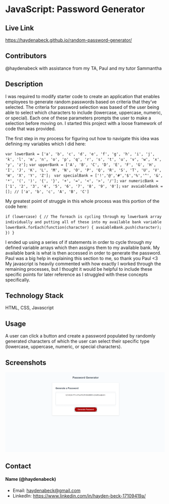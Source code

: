 # JavaScript: Password Generator

## Live Link
https://haydenabeck.github.io/random-password-generator/

## Contributors 
@haydenabeck
with assistance from my TA, Paul and my tutor Sammantha

## Description

I was required to modify starter code to create an application that enables employees to generate random passwords based on criteria that they’ve selected. The criteria for password selection was based of the user being able to select which characters to include (lowercase, uppercase, numeric, or special). Each one of these parameters prompts the user to make a selection before moving on. I started this project with a loose framework of code that was provided.

The first step in my process for figuring out how to navigate this idea was defining my variables which I did here:

`var lowerBank = ['a', 'b', 'c', 'd', 'e', 'f', 'g', 'h', 'i', 'j', 'k', 'l', 'm', 'n', 'o', 'p', 'q', 'r', 's', 't', 'u', 'v', 'w', 'x', 'y', 'z'];`
      `var upperBank = ['A', 'B', 'C', 'D', 'E', 'F', 'G', 'H', 'I', 'J', 'K', 'L', 'M', 'N', 'O', 'P', 'Q', 'R', 'S', 'T', 'U', 'V', 'W', 'X', 'Y', 'Z'];`
     ` var specialBank = ['!','@','#','$','%','^', '&', '*', '(', ')', '{', '}', '+', '=', '<', '>', '/'];`
      `var numericBank = ['1', '2', '3', '4', '5', '6', '7', '8', '9', '0'];`
      `var avaiableBank = []; // ['a', 'b', 'c', 'A', 'B', 'C']`


My greatest point of struggle in this whole process was this portion of the code here:

`if (lowercase) {
        // The foreach is cycling through my lowerbank array individually and putting all of these into my available bank variable
        lowerBank.forEach(function(character) {
          avaiableBank.push(character);
        })
      }`

I ended up using a series of if statements in order to cycle through my defined variable arrays which then assigns them to my available bank. My available bank is what is then accessed in order to generate the password. Paul was a big help in explaining this section to me, so thank you Paul <3 My javascript is heavily commented with how exactly I worked through the remaining processes, but I thought it would be helpful to include these specific points for later reference as I struggled with these concepts specifically.

## Technology Stack 
HTML, CSS, Javascript

## Usage
 A user can click a button and create a password populated by randomly generated characters of which the user can select their specific type (lowercase, uppercase, numeric, or special characters).

## Screenshots
<img src="./assets/PasswordGeneratorPhoto.png" alt=""/>

## Contact 
#### Name (@haydenabeck)
* Email: [haydenabeck@gmail.com](haydenabeck@gmail.com)
* LinkedIn: https://www.linkedin.com/in/hayden-beck-17109419a/

